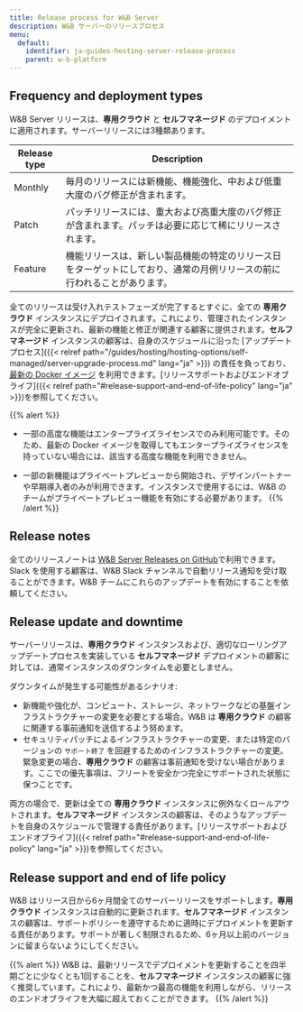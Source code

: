 ```yaml
---
title: Release process for W&B Server
description: W&B サーバーのリリースプロセス
menu:
  default:
    identifier: ja-guides-hosting-server-release-process
    parent: w-b-platform
---
```


## Frequency and deployment types
W&B Server リリースは、**専用クラウド** と **セルフマネージド** のデプロイメントに適用されます。サーバーリリースには3種類あります。

| Release type | Description |
|--------------|-------------|
| Monthly | 毎月のリリースには新機能、機能強化、中および低重大度のバグ修正が含まれます。 |
| Patch | パッチリリースには、重大および高重大度のバグ修正が含まれます。パッチは必要に応じて稀にリリースされます。 |
| Feature | 機能リリースは、新しい製品機能の特定のリリース日をターゲットにしており、通常の月例リリースの前に行われることがあります。 |

全てのリリースは受け入れテストフェーズが完了するとすぐに、全ての **専用クラウド** インスタンスにデプロイされます。これにより、管理されたインスタンスが完全に更新され、最新の機能と修正が関連する顧客に提供されます。**セルフマネージド** インスタンスの顧客は、自身のスケジュールに沿った [アップデートプロセス]({{< relref path="/guides/hosting/hosting-options/self-managed/server-upgrade-process.md" lang="ja" >}}) の責任を負っており、[最新の Docker イメージ](https://hub.docker.com/r/wandb/local) を利用できます。[リリースサポートおよびエンドオブライフ]({{< relref path="#release-support-and-end-of-life-policy" lang="ja" >}})を参照してください。

{{% alert %}}
- 一部の高度な機能はエンタープライズライセンスでのみ利用可能です。そのため、最新の Docker イメージを取得してもエンタープライズライセンスを持っていない場合には、該当する高度な機能を利用できません。

- 一部の新機能はプライベートプレビューから開始され、デザインパートナーや早期導入者のみが利用できます。インスタンスで使用するには、W&B のチームがプライベートプレビュー機能を有効にする必要があります。
{{% /alert %}}

## Release notes
全てのリリースノートは [W&B Server Releases on GitHub](https://github.com/wandb/server/releases)で利用できます。Slack を使用する顧客は、W&B Slack チャンネルで自動リリース通知を受け取ることができます。W&B チームにこれらのアップデートを有効にすることを依頼してください。

## Release update and downtime
サーバーリリースは、**専用クラウド** インスタンスおよび、適切なローリングアップデートプロセスを実装している **セルフマネージド** デプロイメントの顧客に対しては、通常インスタンスのダウンタイムを必要としません。

ダウンタイムが発生する可能性があるシナリオ:
* 新機能や強化が、コンピュート、ストレージ、ネットワークなどの基盤インフラストラクチャーの変更を必要とする場合。W&B は **専用クラウド** の顧客に関連する事前通知を送信するよう努めます。
* セキュリティパッチによるインフラストラクチャーの変更、または特定のバージョンの `サポート終了` を回避するためのインフラストラクチャーの変更。緊急変更の場合、**専用クラウド** の顧客は事前通知を受けない場合があります。ここでの優先事項は、フリートを安全かつ完全にサポートされた状態に保つことです。

両方の場合で、更新は全ての **専用クラウド** インスタンスに例外なくロールアウトされます。**セルフマネージド** インスタンスの顧客は、そのようなアップデートを自身のスケジュールで管理する責任があります。[リリースサポートおよびエンドオブライフ]({{< relref path="#release-support-and-end-of-life-policy" lang="ja" >}})を参照してください。

## Release support and end of life policy
W&B はリリース日から6ヶ月間全てのサーバーリリースをサポートします。**専用クラウド** インスタンスは自動的に更新されます。**セルフマネージド** インスタンスの顧客は、サポートポリシーを遵守するために適時にデプロイメントを更新する責任があります。サポートが著しく制限されるため、6ヶ月以上前のバージョンに留まらないようにしてください。

{{% alert %}}
W&B は、最新リリースでデプロイメントを更新することを四半期ごとに少なくとも1回することを、**セルフマネージド** インスタンスの顧客に強く推奨しています。これにより、最新かつ最高の機能を利用しながら、リリースのエンドオブライフを大幅に超えておくことができます。
{{% /alert %}}